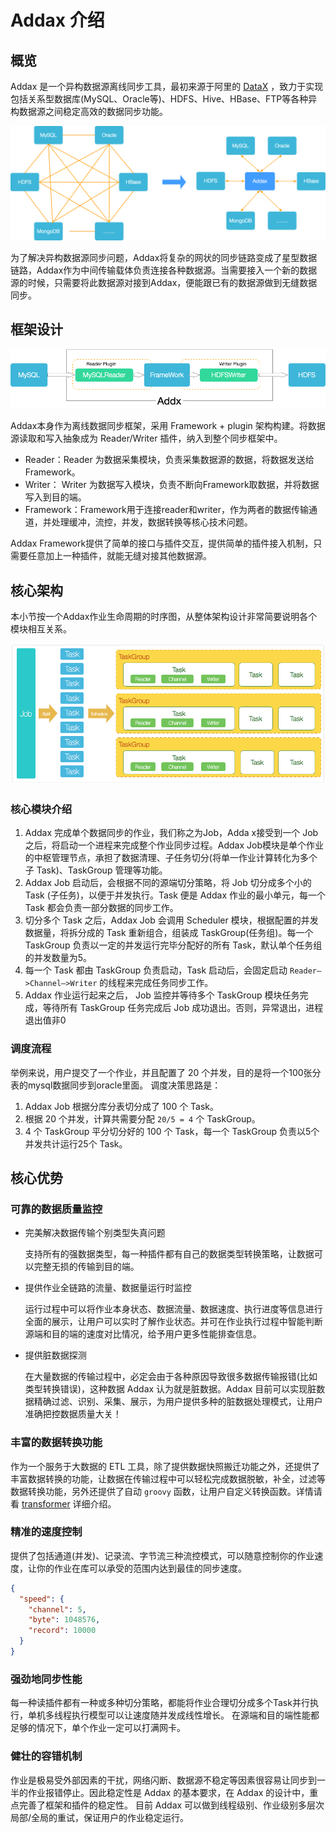 # Addax 介绍

## 概览

Addax 是一个异构数据源离线同步工具，最初来源于阿里的 [DataX](https://github.com/alibaba/datax) ，致力于实现包括关系型数据库(MySQL、Oracle等)、HDFS、Hive、HBase、FTP等各种异构数据源之间稳定高效的数据同步功能。

![addax_why_new](images/addax_why_new.png)

为了解决异构数据源同步问题，Addax将复杂的网状的同步链路变成了星型数据链路，Addax作为中间传输载体负责连接各种数据源。当需要接入一个新的数据源的时候，只需要将此数据源对接到Addax，便能跟已有的数据源做到无缝数据同步。

## 框架设计

![addax_framework_new](images/addax-framework_new.png)

Addax本身作为离线数据同步框架，采用 Framework + plugin 架构构建。将数据源读取和写入抽象成为 Reader/Writer 插件，纳入到整个同步框架中。

- Reader：Reader 为数据采集模块，负责采集数据源的数据，将数据发送给Framework。
- Writer： Writer 为数据写入模块，负责不断向Framework取数据，并将数据写入到目的端。
- Framework：Framework用于连接reader和writer，作为两者的数据传输通道，并处理缓冲，流控，并发，数据转换等核心技术问题。

Addax Framework提供了简单的接口与插件交互，提供简单的插件接入机制，只需要任意加上一种插件，就能无缝对接其他数据源。

## 核心架构

本小节按一个Addax作业生命周期的时序图，从整体架构设计非常简要说明各个模块相互关系。

![addax_arch](images/addax_arch.png)

### 核心模块介绍

1. Addax 完成单个数据同步的作业，我们称之为Job，Adda x接受到一个 Job 之后，将启动一个进程来完成整个作业同步过程。Addax Job模块是单个作业的中枢管理节点，承担了数据清理、子任务切分(将单一作业计算转化为多个子 Task)、TaskGroup 管理等功能。
2. Addax Job 启动后，会根据不同的源端切分策略，将 Job 切分成多个小的 Task (子任务)，以便于并发执行。Task 便是 Addax 作业的最小单元，每一个 Task 都会负责一部分数据的同步工作。
3. 切分多个 Task 之后，Addax Job 会调用 Scheduler 模块，根据配置的并发数据量，将拆分成的 Task 重新组合，组装成 TaskGroup(任务组)。每一个 TaskGroup 负责以一定的并发运行完毕分配好的所有 Task，默认单个任务组的并发数量为5。
4. 每一个 Task 都由 TaskGroup 负责启动，Task 启动后，会固定启动 `Reader—>Channel—>Writer` 的线程来完成任务同步工作。
5. Addax 作业运行起来之后， Job 监控并等待多个 TaskGroup 模块任务完成，等待所有 TaskGroup 任务完成后 Job 成功退出。否则，异常退出，进程退出值非0

### 调度流程

举例来说，用户提交了一个作业，并且配置了 20 个并发，目的是将一个100张分表的mysql数据同步到oracle里面。 调度决策思路是：

1. Addax Job 根据分库分表切分成了 100 个 Task。
2. 根据 20 个并发，计算共需要分配 `20/5 = 4` 个 TaskGroup。
3. 4 个 TaskGroup 平分切分好的 100 个 Task，每一个 TaskGroup 负责以5个并发共计运行25个 Task。

## 核心优势

### 可靠的数据质量监控

- 完美解决数据传输个别类型失真问题

  支持所有的强数据类型，每一种插件都有自己的数据类型转换策略，让数据可以完整无损的传输到目的端。

- 提供作业全链路的流量、数据量运行时监控

  运行过程中可以将作业本身状态、数据流量、数据速度、执行进度等信息进行全面的展示，让用户可以实时了解作业状态。并可在作业执行过程中智能判断源端和目的端的速度对比情况，给予用户更多性能排查信息。

- 提供脏数据探测

  在大量数据的传输过程中，必定会由于各种原因导致很多数据传输报错(比如类型转换错误)，这种数据 Addax 认为就是脏数据。Addax 目前可以实现脏数据精确过滤、识别、采集、展示，为用户提供多种的脏数据处理模式，让用户准确把控数据质量大关！

### 丰富的数据转换功能

作为一个服务于大数据的 ETL 工具，除了提供数据快照搬迁功能之外，还提供了丰富数据转换的功能，让数据在传输过程中可以轻松完成数据脱敏，补全，过滤等数据转换功能，另外还提供了自动 `groovy` 函数，让用户自定义转换函数。详情请看 [transformer](transformer) 详细介绍。

### 精准的速度控制

提供了包括通道(并发)、记录流、字节流三种流控模式，可以随意控制你的作业速度，让你的作业在库可以承受的范围内达到最佳的同步速度。

```json
{
  "speed": {
    "channel": 5,
    "byte": 1048576,
    "record": 10000
  }
}
```

### 强劲地同步性能

每一种读插件都有一种或多种切分策略，都能将作业合理切分成多个Task并行执行，单机多线程执行模型可以让速度随并发成线性增长。
在源端和目的端性能都足够的情况下，单个作业一定可以打满网卡。

### 健壮的容错机制

作业是极易受外部因素的干扰，网络闪断、数据源不稳定等因素很容易让同步到一半的作业报错停止。因此稳定性是 Addax 的基本要求，在 Addax 的设计中，重点完善了框架和插件的稳定性。
目前 Addax 可以做到线程级别、作业级别多层次局部/全局的重试，保证用户的作业稳定运行。
